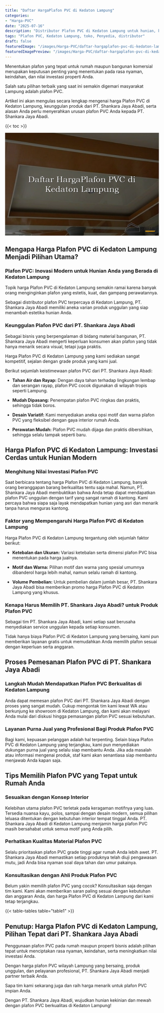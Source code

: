 ```yaml
---
title: "Daftar HargaPlafon PVC di Kedaton Lampung"
categories:
- "Harga-PVC"
date: "2025-07-16"
description: "Distributor Plafon PVC di Kedaton Lampung untuk hunian, kantor, dan gerai. Produk terbaik, beragam motif, warna menarik, dengan servis penempatan oleh teknisi ahli serta garansi resmi!|Servis penjualan Plafon PVC di Kedaton Lampung untuk keperluan tempat tinggal, perkantoran, atau toko, beserta produk unggulan dan penempatan oleh tenaga ahli profesional serta jaminan resmi.|Pilihan Plafon PVC di Kedaton Lampung yang terbukti bagi rumah, perkantoran, serta ritel, bersama material unggulan dan penempatan dikerjakan oleh teknisi ahli dan kepastian resmi.|Distribusi Plafon PVC di Kedaton Lampung bagi tempat tinggal, office, dan toko, beserta panel terbaik dan instalasi ditangani oleh tim berpengalaman, lengkap dengan garansi resmi.}"
tags: "Plafon PVC, Kedaton Lampung, toko, Penyedia, distributor"
draft: false
featuredImage: "/images/Harga-PVC/daftar-hargaplafon-pvc-di-kedaton-lampung.png"
featuredImagePreview: "/images/Harga-PVC/daftar-hargaplafon-pvc-di-kedaton-lampung.png"
---
```


Menentukan plafon yang tepat untuk rumah maupun bangunan komersial merupakan keputusan penting yang menentukan pada rasa nyaman, keindahan, dan nilai investasi properti Anda.

Salah satu pilihan terbaik yang saat ini semakin digemari masyarakat Lampung adalah plafon PVC.

Artikel ini akan mengulas secara lengkap mengenai harga Plafon PVC di Kedaton Lampung, keunggulan produk dari PT. Shankara Jaya Abadi, serta alasan Anda perlu menyerahkan urusan plafon PVC Anda kepada PT. Shankara Jaya Abadi.

{{< toc >}}

![Daftar HargaPlafon PVC di Kedaton Lampung](/images/Harga-PVC/Daftar-HargaPlafon-PVC-di-Kedaton-Lampung.png)

## Mengapa Harga Plafon PVC di Kedaton Lampung Menjadi Pilihan Utama?

### Plafon PVC: Inovasi Modern untuk Hunian Anda yang Berada di Kedaton Lampung

Topik harga Plafon PVC di Kedaton Lampung semakin ramai karena banyak orang menginginkan plafon yang estetis, kuat, dan gampang perawatannya.

Sebagai distributor plafon PVC terpercaya di Kedaton Lampung, PT. Shankara Jaya Abadi memiliki aneka varian produk unggulan yang siap menambah estetika hunian Anda.

### Keunggulan Plafon PVC dari PT. Shankara Jaya Abadi

Sebagai bisnis yang berpengalaman di bidang material bangunan, PT. Shankara Jaya Abadi mengerti keperluan konsumen akan plafon yang tidak hanya menarik secara visual, tetapi juga praktis.

Harga Plafon PVC di Kedaton Lampung yang kami sediakan sangat kompetitif, sejalan dengan grade produk yang kami jual.

Berikut sejumlah keistimewaan plafon PVC dari PT. Shankara Jaya Abadi:

- **Tahan Air dan Rayap:** Dengan daya tahan terhadap lingkungan lembap dan serangan rayap, plafon PVC cocok digunakan di wilayah tropis seperti Lampung.

- **Mudah Dipasang:** Penempatan plafon PVC ringkas dan praktis, sehingga tidak boros.

- **Desain Variatif:** Kami menyediakan aneka opsi motif dan warna plafon PVC yang fleksibel dengan gaya interior rumah Anda.

- **Perawatan Mudah:** Plafon PVC mudah dijaga dan praktis dibersihkan, sehingga selalu tampak seperti baru.

## Harga Plafon PVC di Kedaton Lampung: Investasi Cerdas untuk Hunian Modern

### Menghitung Nilai Investasi Plafon PVC

Saat berbicara tentang harga Plafon PVC di Kedaton Lampung, banyak orang beranggapan barang berkualitas tentu saja mahal. Namun, PT. Shankara Jaya Abadi membuktikan bahwa Anda tetap dapat mendapatkan plafon PVC unggulan dengan tarif yang sangat ramah di kantong. Kami percaya bahwa siapa saja layak mendapatkan hunian yang asri dan menarik tanpa harus menguras kantong.

### Faktor yang Mempengaruhi Harga Plafon PVC di Kedaton Lampung

Harga Plafon PVC di Kedaton Lampung tergantung oleh sejumlah faktor berikut:

- **Ketebalan dan Ukuran:** Variasi ketebalan serta dimensi plafon PVC bisa menentukan pada harga jualnya.

- **Motif dan Warna:** Pilihan motif dan warna yang spesial umumnya dibanderol harga lebih mahal, namun selalu ramah di kantong.

- **Volume Pembelian:** Untuk pembelian dalam jumlah besar, PT. Shankara Jaya Abadi bisa memberikan promo harga Plafon PVC di Kedaton Lampung yang khusus.

### Kenapa Harus Memilih PT. Shankara Jaya Abadi? untuk Produk Plafon PVC

Sebagai tim PT. Shankara Jaya Abadi, kami setiap saat berusaha menyediakan service unggulan kepada setiap konsumen.

Tidak hanya biaya Plafon PVC di Kedaton Lampung yang bersaing, kami pun memberikan layanan gratis untuk memudahkan Anda memilih plafon sesuai dengan keperluan serta anggaran.

## Proses Pemesanan Plafon PVC di PT. Shankara Jaya Abadi

### Langkah Mudah Mendapatkan Plafon PVC Berkualitas di Kedaton Lampung

Anda dapat memesan plafon PVC dari PT. Shankara Jaya Abadi dengan proses yang sangat mudah. Cukup mengontak tim kami lewat WA atau berkunjung ke showroom di Kedaton Lampung, dan kami akan melayani Anda mulai dari diskusi hingga pemasangan plafon PVC sesuai kebutuhan.

### Layanan Purna Jual yang Profesional Bagi Produk Plafon PVC

Bagi kami, kepuasan pelanggan adalah hal terpenting. Selain biaya Plafon PVC di Kedaton Lampung yang terjangkau, kami pun menyediakan dukungan purna jual yang selalu siap membantu Anda. Jika ada masalah atau informasi mengenai produk, staf kami akan senantiasa siap membantu menjawab Anda kapan saja.

## Tips Memilih Plafon PVC yang Tepat untuk Rumah Anda

### Sesuaikan dengan Konsep Interior

Kelebihan utama plafon PVC terletak pada keragaman motifnya yang luas. Tersedia nuansa kayu, polos, sampai dengan desain modern, semua pilihan leluasa ditentukan dengan kebutuhan interior tempat tinggal Anda. PT. Shankara Jaya Abadi di Kedaton Lampung menjamin harga plafon PVC masih bersahabat untuk semua motif yang Anda pilih.

### Perhatikan Kualitas Material Plafon PVC

Selalu prioritaskan plafon PVC grade tinggi agar rumah Anda lebih awet. PT. Shankara Jaya Abadi memastikan setiap produknya telah diuji pengawasan mutu, jadi Anda bisa nyaman soal daya tahan dan umur pakainya.

### Konsultasikan dengan Ahli Produk Plafon PVC

Belum yakin memilih plafon PVC yang cocok? Konsultasikan saja dengan tim kami. Kami akan memberikan saran paling sesuai dengan kebutuhan dan anggaran Anda, dan harga Plafon PVC di Kedaton Lampung dari kami tetap terjangkau.

{{< table-tables table="table1" >}}

## Penutup: Harga Plafon PVC di Kedaton Lampung, Pilihan Tepat dari PT. Shankara Jaya Abadi

Penggunaan plafon PVC pada rumah maupun properti bisnis adalah pilihan tepat untuk menciptakan rasa nyaman, keindahan, serta meningkatkan nilai investasi Anda.

Dengan harga plafon PVC wilayah Lampung yang bersaing, produk unggulan, dan pelayanan profesional, PT. Shankara Jaya Abadi menjadi partner terbaik Anda.

Sapa tim kami sekarang juga dan raih harga menarik untuk plafon PVC impian Anda.

Dengan PT. Shankara Jaya Abadi, wujudkan hunian kekinian dan mewah dengan plafon PVC berkualitas di Kedaton Lampung!
